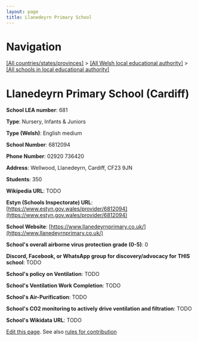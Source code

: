 ```yaml
---
layout: page
title: Llanedeyrn Primary School
---
```

# Navigation

[[All countries/states/provinces]](../../..) > [[All Welsh local educational authority]](../..) > [[All schools in local educational authority]](..)

# Llanedeyrn Primary School (Cardiff)

**School LEA number**: 681

**Type**: Nursery, Infants & Juniors

**Type (Welsh)**: English medium

**School Number**: 6812094

**Phone Number**: 02920 736420

**Address**: Wellwood, Llanedeyrn, Cardiff, CF23 9JN

**Students**: 350

**Wikipedia URL**: TODO

**Estyn (Schools Inspectorate) URL**: [https://www.estyn.gov.wales/provider/6812094](https://www.estyn.gov.wales/provider/6812094)

**School Website**: [https://www.llanedeyrnprimary.co.uk/](https://www.llanedeyrnprimary.co.uk/)

**School's overall airborne virus protection grade (0-5)**: 0

**Discord, Facebook, or WhatsApp group for discovery/advocacy for THIS school**: TODO

**School's policy on Ventilation**: TODO

**School's Ventilation Work Completion**: TODO

**School's Air-Purification**: TODO

**School's CO2 monitoring to actively drive ventilation and filtration**: TODO

**School's Wikidata URL**: TODO




[Edit this page](https://github.com/VentilationProject/Wales/edit/prif/./Cardiff/Llanedeyrn_Primary_School.md). See also [rules for contribution](../../../contribution-rules/)
